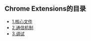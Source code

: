 ## Chrome Extensions的目录

* [1.核心文件](Chapter1.核心文件.md)
* [2.通信机制](Chapter2.通信机制.md)
* [3.调试](Chapter3.调试.md)